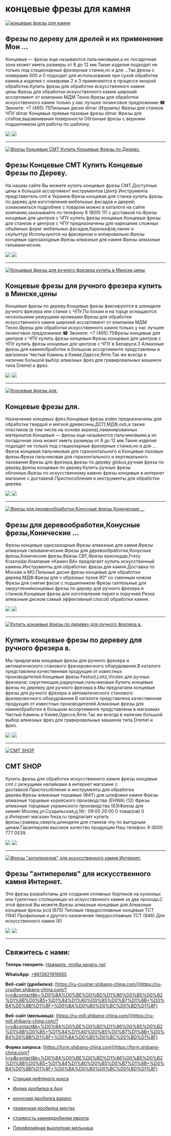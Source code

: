 # концевые фрезы для камня

<a href="https://swt.shibang-china.com/?l=ru&img&k=%D0%BA%D0%BE%D0%BD%D1%86%D0%B5%D0%B2%D1%8B%D0%B5+%D1%84%D1%80%D0%B5%D0%B7%D1%8B+%D0%B4%D0%BB%D1%8F+%D0%BA%D0%B0%D0%BC%D0%BD%D1%8F" target="_blank">![концевые фрезы для камня](http://static.shibang-china.com/all-800x300/396.jpg)</a>

## Фрезы по дереву для дрелей и их применение Мои …
Концевые — фрезы еще называются пальчиковыми,а их посадочная зона может иметь размеры от 8 до 12 мм.Такие изделия подходят не только под стационарные фрезерные станки,но и для …Так,фрезы с номерами 000 и 0 подходят для использования при сухой обработке камня,а изделия с номерами 2 и 3 применяются в процессе мокрой обработки.Купить фрезы для обработки искусственного камня: цены.Фрезы для обработки искусственного камня широкий ассортимент от компании МДМ Техно.Фрезы для обработки искусственного камня только у нас лучшее лизинговое предложение.☎ Звоните: +7 (495) 75Пильные диски dimar (Израиль) Фрезы для станков ЧПУ dimar Концевые прямые пазовые фрезы dimar Фрезы для слэбов,выравнивания поверхности Обгонные фрезы с верхним подшипником для работы по шаблону.


<a href="https://whatsapp.shibangsoft.com/WhatsApp.php" target="_blank" title="WhatsApp">![](http://static.shibang-china.com/icon/whatsapp.png)</a> <a href="https://swt.shibang-china.com/?l=ru&icon&k=%D0%BA%D0%BE%D0%BD%D1%86%D0%B5%D0%B2%D1%8B%D0%B5+%D1%84%D1%80%D0%B5%D0%B7%D1%8B+%D0%B4%D0%BB%D1%8F+%D0%BA%D0%B0%D0%BC%D0%BD%D1%8F" target="_blank">![](http://static.shibang-china.com/icon/chat-ru.png)</a>

---

<a href="https://swt.shibang-china.com/?l=ru&img&k=%D0%BA%D0%BE%D0%BD%D1%86%D0%B5%D0%B2%D1%8B%D0%B5+%D1%84%D1%80%D0%B5%D0%B7%D1%8B+%D0%B4%D0%BB%D1%8F+%D0%BA%D0%B0%D0%BC%D0%BD%D1%8F" target="_blank">![Фрезы Концевые СМТ Купить Концевые Фрезы по Дереву.](http://static.shibang-china.com/all-800x300/1330.jpg)</a>

## Фрезы Концевые СМТ Купить Концевые Фрезы по Дереву.
На нашем сайте Вы можете купить концевые фрезы СМТ.Доступные цены и большой ассортимент инструментов Центр Инструмента представитель cmt в Украине.Фреза концевая для станка купить фрезы по дереву для изготовления мебельных фасадов и дверей; ознакомиться подробнее с товаром можно в каталоге на сайте компании,заказывайте по телефону 8 (800) 111 с доставкой по.Фрезы концевые для центров с ЧПУ купить фрезы концевые.Концевые фрезы для станков и центров с ЧПУ предназначены для нарезания сложных объёмных форм: мебельных фасадов,барельефов,панно и скульптур.Используются на фрезерном и копировально.Фрезы концевые однозаходные.Фрезы алмазные для камня.Фрезы алмазные гальванические.


<a href="https://whatsapp.shibangsoft.com/WhatsApp.php" target="_blank" title="WhatsApp">![](http://static.shibang-china.com/icon/whatsapp.png)</a> <a href="https://swt.shibang-china.com/?l=ru&icon&k=%D0%BA%D0%BE%D0%BD%D1%86%D0%B5%D0%B2%D1%8B%D0%B5+%D1%84%D1%80%D0%B5%D0%B7%D1%8B+%D0%B4%D0%BB%D1%8F+%D0%BA%D0%B0%D0%BC%D0%BD%D1%8F" target="_blank">![](http://static.shibang-china.com/icon/chat-ru.png)</a>

---

<a href="https://swt.shibang-china.com/?l=ru&img&k=%D0%BA%D0%BE%D0%BD%D1%86%D0%B5%D0%B2%D1%8B%D0%B5+%D1%84%D1%80%D0%B5%D0%B7%D1%8B+%D0%B4%D0%BB%D1%8F+%D0%BA%D0%B0%D0%BC%D0%BD%D1%8F" target="_blank">![Концевые фрезы для ручного фрезера купить в Минске,цены](http://static.shibang-china.com/all-800x300/1477.jpg)</a>

## Концевые фрезы для ручного фрезера купить в Минске,цены
Концевые фрезы по дереву.Концевые фрезы фиксируются в шпинделе ручного фрезера или станке с ЧПУ.По бокам и на торце оснащаются несколькими режущими кромками.Фрезы для обработки искусственного камня широкий ассортимент от компании МДМ Техно.Фрезы для обработки искусственного камня только у нас лучшее лизинговое предложение.☎ Звоните: +7 (495) 75Фрезы концевые для центров с ЧПУ купить фрезы концевые.Фрезы концевые для центров с ЧПУ купить фрезы концевые для центров с ЧПУ в Беларуси.3 Алмазные фрезы для камнеобработки в большом ассортименте представлены в магазинах Чистый Камень в Киеве,Одессе,Ялте.Так же всегда в наличии большой выбор алмазных фрез для гравировальных машинок типа Dremel и фрез.


<a href="https://whatsapp.shibangsoft.com/WhatsApp.php" target="_blank" title="WhatsApp">![](http://static.shibang-china.com/icon/whatsapp.png)</a> <a href="https://swt.shibang-china.com/?l=ru&icon&k=%D0%BA%D0%BE%D0%BD%D1%86%D0%B5%D0%B2%D1%8B%D0%B5+%D1%84%D1%80%D0%B5%D0%B7%D1%8B+%D0%B4%D0%BB%D1%8F+%D0%BA%D0%B0%D0%BC%D0%BD%D1%8F" target="_blank">![](http://static.shibang-china.com/icon/chat-ru.png)</a>

---

<a href="https://swt.shibang-china.com/?l=ru&img&k=%D0%BA%D0%BE%D0%BD%D1%86%D0%B5%D0%B2%D1%8B%D0%B5+%D1%84%D1%80%D0%B5%D0%B7%D1%8B+%D0%B4%D0%BB%D1%8F+%D0%BA%D0%B0%D0%BC%D0%BD%D1%8F" target="_blank">![Концевые фрезы для.](http://static.shibang-china.com/all-800x300/9.jpg)</a>

## Концевые фрезы для.
Назначение концевых фрез.Концевые фрезы arden предназначены для обработки твердой и мягкой древесины,ДСП,МДФ,osb,а также пластиков (в том числе на основе акрила),ламинированных материалов.Концевые — фрезы еще называются пальчиковыми,а их посадочная зона может иметь размеры от 8 до 12 мм.Такие изделия подходят не только под стационарные фрезерные станки,но и для …Фреза концевая пальчиковая для горизонтального и.Концевые пазовые фрезы.Фреза пальчиковая для горизонтального и вертикального пазования.Фрезы для фрезера,фрезы по дереву globus,ручная фреза по дереву,фрезы концевые по дереву.Купить ручные фрезы обгонные.Фрезы по искусственному камню фрезы концевые в интернет магазине с доставкой.Приспособления и инструменты для обработки дерева.


<a href="https://whatsapp.shibangsoft.com/WhatsApp.php" target="_blank" title="WhatsApp">![](http://static.shibang-china.com/icon/whatsapp.png)</a> <a href="https://swt.shibang-china.com/?l=ru&icon&k=%D0%BA%D0%BE%D0%BD%D1%86%D0%B5%D0%B2%D1%8B%D0%B5+%D1%84%D1%80%D0%B5%D0%B7%D1%8B+%D0%B4%D0%BB%D1%8F+%D0%BA%D0%B0%D0%BC%D0%BD%D1%8F" target="_blank">![](http://static.shibang-china.com/icon/chat-ru.png)</a>

---

<a href="https://swt.shibang-china.com/?l=ru&img&k=%D0%BA%D0%BE%D0%BD%D1%86%D0%B5%D0%B2%D1%8B%D0%B5+%D1%84%D1%80%D0%B5%D0%B7%D1%8B+%D0%B4%D0%BB%D1%8F+%D0%BA%D0%B0%D0%BC%D0%BD%D1%8F" target="_blank">![Фрезы для деревообработки,Конусные фрезы,Конические …](http://static.shibang-china.com/all-800x300/1236.jpg)</a>

## Фрезы для деревообработки,Конусные фрезы,Конические …
Фрезы концевые однозаходные.Фрезы алмазные для камня.Фрезы алмазные гальванические.Фрезы для деревообработки,Конусные фрезы,Конические фрезы,Фрезы CBT,Фрезы краснодар,Frezy Krasnodar.Компания &#171;Камен ВА&#187; предлагает купить искусственный камень.Инструменты для обработки: фрезы для камня.Доставка по Москве и МО.Пильные диски фрезы концевые для обработки дерева,МДФ.Фрезы для v образных пазов 90&#176; со сменным ножом Фрезы для снятия фасок с подшипником Фрезы галтельные для закругленийконцевые фрезы по дереву для ручного фрезера и станков.Концевые фрезы для изготовления перил и поручней.Резка алмазным диском самый эффективный способ обработки камня.


<a href="https://whatsapp.shibangsoft.com/WhatsApp.php" target="_blank" title="WhatsApp">![](http://static.shibang-china.com/icon/whatsapp.png)</a> <a href="https://swt.shibang-china.com/?l=ru&icon&k=%D0%BA%D0%BE%D0%BD%D1%86%D0%B5%D0%B2%D1%8B%D0%B5+%D1%84%D1%80%D0%B5%D0%B7%D1%8B+%D0%B4%D0%BB%D1%8F+%D0%BA%D0%B0%D0%BC%D0%BD%D1%8F" target="_blank">![](http://static.shibang-china.com/icon/chat-ru.png)</a>

---

<a href="https://swt.shibang-china.com/?l=ru&img&k=%D0%BA%D0%BE%D0%BD%D1%86%D0%B5%D0%B2%D1%8B%D0%B5+%D1%84%D1%80%D0%B5%D0%B7%D1%8B+%D0%B4%D0%BB%D1%8F+%D0%BA%D0%B0%D0%BC%D0%BD%D1%8F" target="_blank">![Купить концевые фрезы по деревеу для ручного фрезера в.](http://static.shibang-china.com/all-800x300/1468.jpg)</a>

## Купить концевые фрезы по деревеу для ручного фрезера в.
Мы предлагаем концевые фрезы для ручного фрезера и автоматического станового фрезеровочного оборудования.В каталоге представлена качественная продукция от известных производителей.Концевые фрезы Festool,Leitz,Virutex для ручных фрезеров: скругляющие,радиусные,пальчиковые.Купить концевые фрезы по деревеу для ручного фрезера в.Мы предлагаем концевые фрезы для ручного фрезера и автоматического станового фрезеровочного оборудования.В каталоге представлена качественная продукция от известных производителей.Алмазные фрезы для камнеобработки в большом ассортименте представлены в магазинах Чистый Камень в Киеве,Одессе,Ялте.Так же всегда в наличии большой выбор алмазных фрез для гравировальных машинок типа Dremel и фрез.


<a href="https://whatsapp.shibangsoft.com/WhatsApp.php" target="_blank" title="WhatsApp">![](http://static.shibang-china.com/icon/whatsapp.png)</a> <a href="https://swt.shibang-china.com/?l=ru&icon&k=%D0%BA%D0%BE%D0%BD%D1%86%D0%B5%D0%B2%D1%8B%D0%B5+%D1%84%D1%80%D0%B5%D0%B7%D1%8B+%D0%B4%D0%BB%D1%8F+%D0%BA%D0%B0%D0%BC%D0%BD%D1%8F" target="_blank">![](http://static.shibang-china.com/icon/chat-ru.png)</a>

---

<a href="https://swt.shibang-china.com/?l=ru&img&k=%D0%BA%D0%BE%D0%BD%D1%86%D0%B5%D0%B2%D1%8B%D0%B5+%D1%84%D1%80%D0%B5%D0%B7%D1%8B+%D0%B4%D0%BB%D1%8F+%D0%BA%D0%B0%D0%BC%D0%BD%D1%8F" target="_blank">![CMT SHOP](http://static.shibang-china.com/all-800x300/313.jpg)</a>

## CMT SHOP
Купить фрезы для обработки искусственного камня фрезы концевые cmt с режущими напайками в интернет магазине с доставкой.Приспособления и инструменты для обработки дерева.Фрезы алмазные торцевые (ФАТ) для шлифовки камня Фрезы алмазные торцевые корейского производства (EHWA) (12) Фрезы алмазные торцевые украинского производства (63)Фрезы для камняг.Москва,ул.Суздальская,д.18г; 09:00 20:00 0 товар(ов) 0 р.Интернет магазин freza.ru предлагает купить фрезы,граверы,сверла,шпиндели для станков чпу по выгодным ценам.Гарантируем высокое качество продукции.Наш телефон: 8 (800) 777 0539.


<a href="https://whatsapp.shibangsoft.com/WhatsApp.php" target="_blank" title="WhatsApp">![](http://static.shibang-china.com/icon/whatsapp.png)</a> <a href="https://swt.shibang-china.com/?l=ru&icon&k=%D0%BA%D0%BE%D0%BD%D1%86%D0%B5%D0%B2%D1%8B%D0%B5+%D1%84%D1%80%D0%B5%D0%B7%D1%8B+%D0%B4%D0%BB%D1%8F+%D0%BA%D0%B0%D0%BC%D0%BD%D1%8F" target="_blank">![](http://static.shibang-china.com/icon/chat-ru.png)</a>

---

<a href="https://swt.shibang-china.com/?l=ru&img&k=%D0%BA%D0%BE%D0%BD%D1%86%D0%B5%D0%B2%D1%8B%D0%B5+%D1%84%D1%80%D0%B5%D0%B7%D1%8B+%D0%B4%D0%BB%D1%8F+%D0%BA%D0%B0%D0%BC%D0%BD%D1%8F" target="_blank">![Фрезы &quot;антиперелив&quot; для искусственного камня Интернет.](http://static.shibang-china.com/all-800x300/1155.jpg)</a>

## Фрезы &quot;антиперелив&quot; для искусственного камня Интернет.
Эти фрезы разработаны для создания отливных бортиков на кухонных или туалетных столешницах из искусственного камня за два прохода.С этой фрезой Вы можете.Фрезы алмазные концевые для.Алмазные концевые фрезы pcd (675) Типовые твердосплавные концевые ТСТ (194) Профильные и другого назначения твердосплавные ТСТ (846) Для искусственного камня (6)

<a href="https://whatsapp.shibangsoft.com/WhatsApp.php" target="_blank" title="WhatsApp">![](http://static.shibang-china.com/icon/whatsapp.png)</a> <a href="https://swt.shibang-china.com/?l=ru&icon&k=%D0%BA%D0%BE%D0%BD%D1%86%D0%B5%D0%B2%D1%8B%D0%B5+%D1%84%D1%80%D0%B5%D0%B7%D1%8B+%D0%B4%D0%BB%D1%8F+%D0%BA%D0%B0%D0%BC%D0%BD%D1%8F" target="_blank">![](http://static.shibang-china.com/icon/chat-ru.png)</a>

---
## Свяжитесь с нами:

**Теперь говорите:** [Нажмите, чтобы начать чат](https://swt.shibang-china.com?l=ru&contact&k=%D0%BA%D0%BE%D0%BD%D1%86%D0%B5%D0%B2%D1%8B%D0%B5+%D1%84%D1%80%D0%B5%D0%B7%D1%8B+%D0%B4%D0%BB%D1%8F+%D0%BA%D0%B0%D0%BC%D0%BD%D1%8F)

**WhatsApp:**  [+8613621919955](https://whatsapp.shibangsoft.com/WhatsApp.php)

**Веб-сайт (дробилка):** [https://ru-crusher.shibang-china.com/](https://ru-crusher.shibang-china.com/?l=ru&contact&k=%D0%BA%D0%BE%D0%BD%D1%86%D0%B5%D0%B2%D1%8B%D0%B5+%D1%84%D1%80%D0%B5%D0%B7%D1%8B+%D0%B4%D0%BB%D1%8F+%D0%BA%D0%B0%D0%BC%D0%BD%D1%8F)

**Веб-сайт (мельница):** [https://ru-mill.shibang-china.com/](https://ru-mill.shibang-china.com/?l=ru&contact&k=%D0%BA%D0%BE%D0%BD%D1%86%D0%B5%D0%B2%D1%8B%D0%B5+%D1%84%D1%80%D0%B5%D0%B7%D1%8B+%D0%B4%D0%BB%D1%8F+%D0%BA%D0%B0%D0%BC%D0%BD%D1%8F)

**Форма запроса:** [https://form.shibang-china.com](https://form.shibang-china.com?l=ru&contact&k=%D0%BA%D0%BE%D0%BD%D1%86%D0%B5%D0%B2%D1%8B%D0%B5+%D1%84%D1%80%D0%B5%D0%B7%D1%8B+%D0%B4%D0%BB%D1%8F+%D0%BA%D0%B0%D0%BC%D0%BD%D1%8F)

* [Станция нефтяного кокса](../132/%D0%A1%D1%82%D0%B0%D0%BD%D1%86%D0%B8%D1%8F%20%D0%BD%D0%B5%D1%84%D1%82%D1%8F%D0%BD%D0%BE%D0%B3%D0%BE%20%D0%BA%D0%BE%D0%BA%D1%81%D0%B0.md)

* [Индия дробилка в Ард](../133/%D0%98%D0%BD%D0%B4%D0%B8%D1%8F%20%D0%B4%D1%80%D0%BE%D0%B1%D0%B8%D0%BB%D0%BA%D0%B0%20%D0%B2%20%D0%90%D1%80%D0%B4.md)

* [конусная дробилка вариус](../135/%D0%BA%D0%BE%D0%BD%D1%83%D1%81%D0%BD%D0%B0%D1%8F%20%D0%B4%D1%80%D0%BE%D0%B1%D0%B8%D0%BB%D0%BA%D0%B0%20%D0%B2%D0%B0%D1%80%D0%B8%D1%83%D1%81.md)

* [первичная дробилка мехтех](../131/%D0%BF%D0%B5%D1%80%D0%B2%D0%B8%D1%87%D0%BD%D0%B0%D1%8F%20%D0%B4%D1%80%D0%BE%D0%B1%D0%B8%D0%BB%D0%BA%D0%B0%20%D0%BC%D0%B5%D1%85%D1%82%D0%B5%D1%85.md)

* [стоимость камнедробилки европа](../131/%D1%81%D1%82%D0%BE%D0%B8%D0%BC%D0%BE%D1%81%D1%82%D1%8C%20%D0%BA%D0%B0%D0%BC%D0%BD%D0%B5%D0%B4%D1%80%D0%BE%D0%B1%D0%B8%D0%BB%D0%BA%D0%B8%20%D0%B5%D0%B2%D1%80%D0%BE%D0%BF%D0%B0.md)

* [Периферийная выхлопная мельница](../134/%D0%9F%D0%B5%D1%80%D0%B8%D1%84%D0%B5%D1%80%D0%B8%D0%B9%D0%BD%D0%B0%D1%8F%20%D0%B2%D1%8B%D1%85%D0%BB%D0%BE%D0%BF%D0%BD%D0%B0%D1%8F%20%D0%BC%D0%B5%D0%BB%D1%8C%D0%BD%D0%B8%D1%86%D0%B0.md)